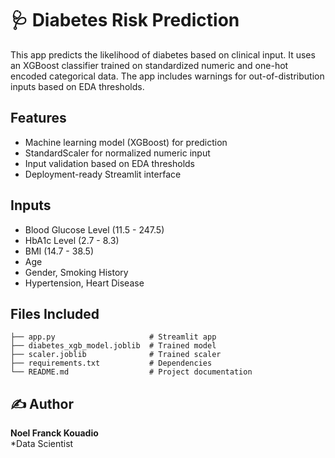 # 🩺 Diabetes Risk Prediction 

This app predicts the likelihood of diabetes based on clinical input. It uses an XGBoost classifier trained on standardized numeric and one-hot encoded categorical data. The app includes warnings for out-of-distribution inputs based on EDA thresholds.

##  Features
- Machine learning model (XGBoost) for prediction
- StandardScaler for normalized numeric input
- Input validation based on EDA thresholds
- Deployment-ready Streamlit interface

##  Inputs
- Blood Glucose Level (11.5 - 247.5)
- HbA1c Level (2.7 - 8.3)
- BMI (14.7 - 38.5)
- Age
- Gender, Smoking History
- Hypertension, Heart Disease

##  Files Included

```
├── app.py                     # Streamlit app
├── diabetes_xgb_model.joblib  # Trained model
├── scaler.joblib              # Trained scaler
├── requirements.txt           # Dependencies
└── README.md                  # Project documentation
```

## ✍️ Author

**Noel Franck Kouadio**  
*Data Scientist 
